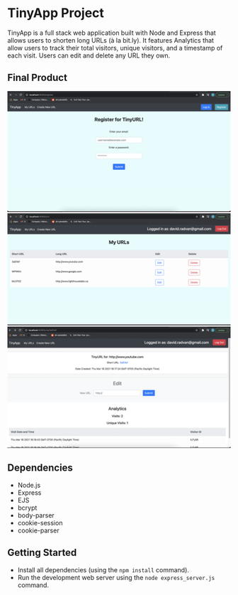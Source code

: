 
# TinyApp Project

TinyApp is a full stack web application built with Node and Express that allows users to shorten long URLs (à la bit.ly). It features Analytics
that allow users to track their total visitors, unique visitors, and a timestamp of each visit. Users can edit and delete any URL they own.

## Final Product

!["Screenshot of registration page"](https://github.com/DavidRadvan/tinyapp/blob/master/docs/registration_page.png?raw=true)
!["Screenshot of URLs page"](https://github.com/DavidRadvan/tinyapp/blob/master/docs/urls_page.png?raw=true)
!["Screenshot of URLs edit and analytics page"](https://github.com/DavidRadvan/tinyapp/blob/master/docs/url_edit_and_analytics.png?raw=true)

## Dependencies

- Node.js
- Express
- EJS
- bcrypt
- body-parser
- cookie-session
- cookie-parser

## Getting Started

- Install all dependencies (using the `npm install` command).
- Run the development web server using the `node express_server.js` command.
